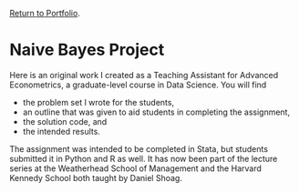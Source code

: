 [Return to Portfolio](https://kgalvancuesta.github.io/portfolio/).
# Naive Bayes Project
Here is an original work I created as a Teaching Assistant for Advanced Econometrics, a graduate-level course in Data Science. You will find 
* the problem set I wrote for the students, 
* an outline that was given to aid students in completing the assignment, 
* the solution code, and 
* the intended results.  

The assignment was intended to be completed in Stata, but students submitted it in Python and R as well. It has now been part of the lecture series at the Weatherhead School of Management and the Harvard Kennedy School both taught by Daniel Shoag.
